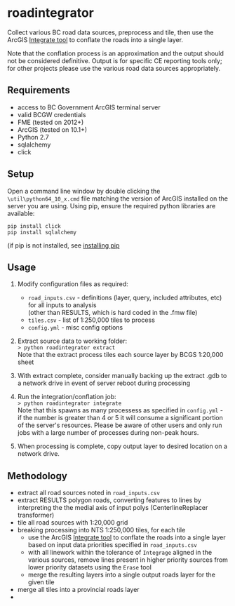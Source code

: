 # roadintegrator

Collect various BC road data sources, preprocess and tile, then use the ArcGIS [Integrate tool](http://resources.arcgis.com/en/help/main/10.2/index.html#//00170000002s000000) to conflate the roads into a single layer. 

Note that the conflation process is an approximation and the output should not be considered definitive. Output is for specific CE reporting tools only; for other projects please use the various road data sources appropriately.

## Requirements

- access to BC Government ArcGIS terminal server
- valid BCGW credentials
- FME (tested on 2012+)
- ArcGIS (tested on 10.1+)
- Python 2.7 
- sqlalchemy
- click

## Setup

Open a command line window by double clicking the `\util\python64_10_x.cmd` file matching the version of ArcGIS installed on the server you are using. Using pip, ensure the required python libraries are available:
```
pip install click
pip install sqlalchemy
```
(if pip is not installed, see [installing pip](https://pip.pypa.io/en/stable/installing/)

## Usage

1. Modify configuration files as required:  
    - `road_inputs.csv` - definitions (layer, query, included attributes, etc) for all inputs to analysis  
    (other than RESULTS, which is hard coded in the .fmw file)
    - `tiles.csv` - list of 1:250,000 tiles to process
    - `config.yml` - misc config options
  
2. Extract source data to working folder:  
`> python roadintegrator extract`  
Note that the extract process tiles each source layer by BCGS 1:20,000 sheet  

3. With extract complete, consider manually backing up the extract .gdb to a network drive in event of server reboot during processing  

4. Run the integration/conflation job:  
`> python roadintegrator integrate`  
Note that this spawns as many processess as specified in `config.yml` - if the number is greater than 4 or 5 it will consume a significant portion of the server's resources. Please be aware of other users and only run jobs with a large number of processes during non-peak hours.  

6. When processing is complete, copy output layer to desired location on a network drive.

## Methodology

- extract all road sources noted in `road_inputs.csv`
- extract RESULTS polygon roads, converting features to lines by interpreting the the medial axis of input polys (CenterlineReplacer transformer)
- tile all road sources with 1:20,000 grid
- breaking processing into NTS 1:250,000 tiles, for each tile
    + use the ArcGIS [Integrate tool](http://resources.arcgis.com/en/help/main/10.2/index.html#//00170000002s000000) to conflate the roads into a single layer based on input data priorities specified in `road_inputs.csv`
    + with all linework within the tolerance of `Integrage` aligned in the various sources, remove lines present in higher priority sources from lower priority datasets using the `Erase` tool
    + merge the resulting layers into a single output roads layer for the given tile
- merge all tiles into a provincial roads layer
- 

